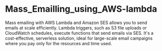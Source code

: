 # Mass_Emailling_using_AWS-lambda
Mass emailing with AWS Lambda and Amazon SES allows you to send emails at scale efficiently. Lambda triggers, such as S3 file uploads or CloudWatch schedules, execute functions that send emails via SES. It's a cost-effective, serverless solution, ideal for large-scale email campaigns where you pay only for the resources and time used.
